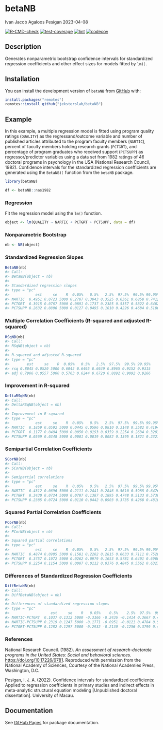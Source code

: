 betaNB
================
Ivan Jacob Agaloos Pesigan
2023-04-08

<!-- README.md is generated from README.Rmd. Please edit that file -->
<!-- badges: start -->

[![R-CMD-check](https://github.com/jeksterslab/betaNB/workflows/R-CMD-check/badge.svg)](https://github.com/jeksterslab/betaNB/actions)
[![test-coverage](https://github.com/jeksterslab/betaNB/actions/workflows/test-coverage.yaml/badge.svg)](https://github.com/jeksterslab/betaNB/actions/workflows/test-coverage.yaml)
[![lint](https://github.com/jeksterslab/betaNB/actions/workflows/lint.yaml/badge.svg)](https://github.com/jeksterslab/betaNB/actions/workflows/lint.yaml)
[![codecov](https://codecov.io/gh/jeksterslab/betaNB/branch/main/graph/badge.svg?token=KVLUET3DJ6)](https://codecov.io/gh/jeksterslab/betaNB)
<!-- badges: end -->

## Description

Generates nonparametric bootstrap confidence intervals for standardized
regression coefficients and other effect sizes for models fitted by
`lm()`.

## Installation

<!--
You can install the CRAN release of `betaNB` with:

```r
install.packages("betaNB")
```
-->

You can install the development version of `betaNB` from
[GitHub](https://github.com/jeksterslab/betaNB) with:

``` r
install.packages("remotes")
remotes::install_github("jeksterslab/betaNB")
```

## Example

In this example, a multiple regression model is fitted using program
quality ratings (`QUALITY`) as the regressand/outcome variable and
number of published articles attributed to the program faculty members
(`NARTIC`), percent of faculty members holding research grants
(`PCTGRT`), and percentage of program graduates who received support
(`PCTSUPP`) as regressor/predictor variables using a data set from 1982
ratings of 46 doctoral programs in psychology in the USA (National
Research Council, 1982). Confidence intervals for the standardized
regression coefficients are generated using the `BetaNB()` function from
the `betaNB` package.

``` r
library(betaNB)
```

``` r
df <- betaNB::nas1982
```

### Regression

Fit the regression model using the `lm()` function.

``` r
object <- lm(QUALITY ~ NARTIC + PCTGRT + PCTSUPP, data = df)
```

### Nonparametric Bootstrap

``` r
nb <- NB(object)
```

### Standardized Regression Slopes

``` r
BetaNB(nb)
#> Call:
#> BetaNB(object = nb)
#> 
#> Standardized regression slopes
#> type = "pc"
#>            est     se    R  0.05%   0.5%   2.5%  97.5%  99.5% 99.95%
#> NARTIC  0.4951 0.0723 5000 0.2707 0.3043 0.3525 0.6361 0.6858 0.7412
#> PCTGRT  0.3915 0.0767 5000 0.0891 0.1737 0.2385 0.5357 0.5822 0.6402
#> PCTSUPP 0.2632 0.0806 5000 0.0127 0.0495 0.1010 0.4226 0.4684 0.5186
```

### Multiple Correlation Coefficients (R-squared and adjusted R-squared)

``` r
RSqNB(nb)
#> Call:
#> RSqNB(object = nb)
#> 
#> R-squared and adjusted R-squared
#> type = "pc"
#>        est     se    R  0.05%   0.5%   2.5%  97.5%  99.5% 99.95%
#> rsq 0.8045 0.0520 5000 0.6045 0.6495 0.6939 0.8965 0.9152 0.9315
#> adj 0.7906 0.0557 5000 0.5763 0.6244 0.6720 0.8892 0.9092 0.9266
```

### Improvement in R-squared

``` r
DeltaRSqNB(nb)
#> Call:
#> DeltaRSqNB(object = nb)
#> 
#> Improvement in R-squared
#> type = "pc"
#>            est     se    R  0.05%   0.5%   2.5%  97.5%  99.5% 99.95%
#> NARTIC  0.1859 0.0592 5000 0.0445 0.0596 0.0810 0.3148 0.3582 0.4194
#> PCTGRT  0.1177 0.0484 5000 0.0050 0.0193 0.0359 0.2254 0.2634 0.3283
#> PCTSUPP 0.0569 0.0348 5000 0.0001 0.0019 0.0082 0.1395 0.1821 0.2321
```

### Semipartial Correlation Coefficients

``` r
SCorNB(nb)
#> Call:
#> SCorNB(object = nb)
#> 
#> Semipartial correlations
#> type = "pc"
#>            est     se    R  0.05%   0.5%   2.5%  97.5%  99.5% 99.95%
#> NARTIC  0.4312 0.0696 5000 0.2111 0.2441 0.2846 0.5610 0.5985 0.6476
#> PCTGRT  0.3430 0.0724 5000 0.0707 0.1387 0.1895 0.4748 0.5133 0.5730
#> PCTSUPP 0.2385 0.0724 5000 0.0110 0.0442 0.0903 0.3735 0.4268 0.4818
```

### Squared Partial Correlation Coefficients

``` r
PCorNB(nb)
#> Call:
#> PCorNB(object = nb)
#> 
#> Squared partial correlations
#> type = "pc"
#>            est     se    R  0.05%   0.5%   2.5%  97.5%  99.5% 99.95%
#> NARTIC  0.4874 0.0985 5000 0.1581 0.2202 0.2815 0.6633 0.7111 0.7528
#> PCTGRT  0.3757 0.1072 5000 0.0262 0.0979 0.1653 0.5781 0.6401 0.6900
#> PCTSUPP 0.2254 0.1154 5000 0.0007 0.0112 0.0376 0.4845 0.5562 0.6327
```

### Differences of Standardized Regression Coefficients

``` r
DiffBetaNB(nb)
#> Call:
#> DiffBetaNB(object = nb)
#> 
#> Differences of standardized regression slopes
#> type = "pc"
#>                   est     se    R   0.05%    0.5%    2.5%  97.5%  99.5% 99.95%
#> NARTIC-PCTGRT  0.1037 0.1312 5000 -0.3166 -0.2436 -0.1414 0.3667 0.4600 0.6350
#> NARTIC-PCTSUPP 0.2319 0.1247 5000 -0.1771 -0.0951 -0.0121 0.4784 0.5564 0.6396
#> PCTGRT-PCTSUPP 0.1282 0.1297 5000 -0.2932 -0.2130 -0.1256 0.3799 0.4788 0.5837
```

### References

National Research Council. (1982). *An assessment of research-doctorate
programs in the United States: Social and behavioral sciences*.
<https://doi.org/10.17226/9781>. Reproduced with permission from the
National Academy of Sciences, Courtesy of the National Academies Press,
Washington, D.C.

Pesigan, I. J. A. (2022). Confidence intervals for standardized
coefficients: Applied to regression coefficients in primary studies and
indirect effects in meta-analytic structural equation modeling
\[Unpublished doctoral dissertation\]. University of Macau.

## Documentation

See [GitHub Pages](https://jeksterslab.github.io/betaNB/index.html) for
package documentation.
